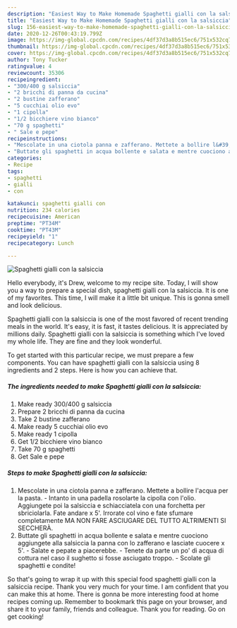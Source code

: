```yaml
---
description: "Easiest Way to Make Homemade Spaghetti gialli con la salsiccia"
title: "Easiest Way to Make Homemade Spaghetti gialli con la salsiccia"
slug: 156-easiest-way-to-make-homemade-spaghetti-gialli-con-la-salsiccia
date: 2020-12-26T00:43:19.799Z
image: https://img-global.cpcdn.com/recipes/4df37d3a8b515ec6/751x532cq70/spaghetti-gialli-con-la-salsiccia-recipe-main-photo.jpg
thumbnail: https://img-global.cpcdn.com/recipes/4df37d3a8b515ec6/751x532cq70/spaghetti-gialli-con-la-salsiccia-recipe-main-photo.jpg
cover: https://img-global.cpcdn.com/recipes/4df37d3a8b515ec6/751x532cq70/spaghetti-gialli-con-la-salsiccia-recipe-main-photo.jpg
author: Tony Tucker
ratingvalue: 4
reviewcount: 35306
recipeingredient:
- "300/400 g salsiccia"
- "2 bricchi di panna da cucina"
- "2 bustine zafferano"
- "5 cucchiai olio evo"
- "1 cipolla"
- "1/2 bicchiere vino bianco"
- "70 g spaghetti"
- " Sale e pepe"
recipeinstructions:
- "Mescolate in una ciotola panna e zafferano. Mettete a bollire l&#39;acqua per la pasta. Intanto in una padella rosolarte la cipolla con l&#39;olio. Aggiungete poi la salsiccia e schiacciatela con una forchetta per sbriciolarla. Fate andare x 5&#39;. Irrorate col vino e fate sfumare completamente MA NON FARE ASCIUGARE DEL TUTTO ALTRIMENTI SI SECCHERÀ."
- "Buttate gli spaghetti in acqua bollente e salata e mentre cuociono aggiungete alla salsiccia la panna con lo zafferano e lasciate cuocere x 5&#39;. Salate e pepate a piacerebbe. Tenete da parte un po&#39; di acqua di cottura nel caso il sughetto si fosse asciugato troppo. Scolate gli spaghetti e condite!"
categories:
- Recipe
tags:
- spaghetti
- gialli
- con

katakunci: spaghetti gialli con 
nutrition: 234 calories
recipecuisine: American
preptime: "PT34M"
cooktime: "PT43M"
recipeyield: "1"
recipecategory: Lunch

---
```



![Spaghetti gialli con la salsiccia](https://img-global.cpcdn.com/recipes/4df37d3a8b515ec6/751x532cq70/spaghetti-gialli-con-la-salsiccia-recipe-main-photo.jpg)

Hello everybody, it's Drew, welcome to my recipe site. Today, I will show you a way to prepare a special dish, spaghetti gialli con la salsiccia. It is one of my favorites. This time, I will make it a little bit unique. This is gonna smell and look delicious.

Spaghetti gialli con la salsiccia is one of the most favored of recent trending meals in the world. It's easy, it is fast, it tastes delicious. It is appreciated by millions daily. Spaghetti gialli con la salsiccia is something which I've loved my whole life. They are fine and they look wonderful.




To get started with this particular recipe, we must prepare a few components. You can have spaghetti gialli con la salsiccia using 8 ingredients and 2 steps. Here is how you can achieve that.

<!--inarticleads1-->

##### The ingredients needed to make Spaghetti gialli con la salsiccia:

1. Make ready 300/400 g salsiccia
1. Prepare 2 bricchi di panna da cucina
1. Take 2 bustine zafferano
1. Make ready 5 cucchiai olio evo
1. Make ready 1 cipolla
1. Get 1/2 bicchiere vino bianco
1. Take 70 g spaghetti
1. Get  Sale e pepe




<!--inarticleads2-->

##### Steps to make Spaghetti gialli con la salsiccia:

1. Mescolate in una ciotola panna e zafferano. Mettete a bollire l&#39;acqua per la pasta. - Intanto in una padella rosolarte la cipolla con l&#39;olio. Aggiungete poi la salsiccia e schiacciatela con una forchetta per sbriciolarla. Fate andare x 5&#39;. Irrorate col vino e fate sfumare completamente MA NON FARE ASCIUGARE DEL TUTTO ALTRIMENTI SI SECCHERÀ.
1. Buttate gli spaghetti in acqua bollente e salata e mentre cuociono aggiungete alla salsiccia la panna con lo zafferano e lasciate cuocere x 5&#39;. - Salate e pepate a piacerebbe. - Tenete da parte un po&#39; di acqua di cottura nel caso il sughetto si fosse asciugato troppo. - Scolate gli spaghetti e condite!




So that's going to wrap it up with this special food spaghetti gialli con la salsiccia recipe. Thank you very much for your time. I am confident that you can make this at home. There is gonna be more interesting food at home recipes coming up. Remember to bookmark this page on your browser, and share it to your family, friends and colleague. Thank you for reading. Go on get cooking!
